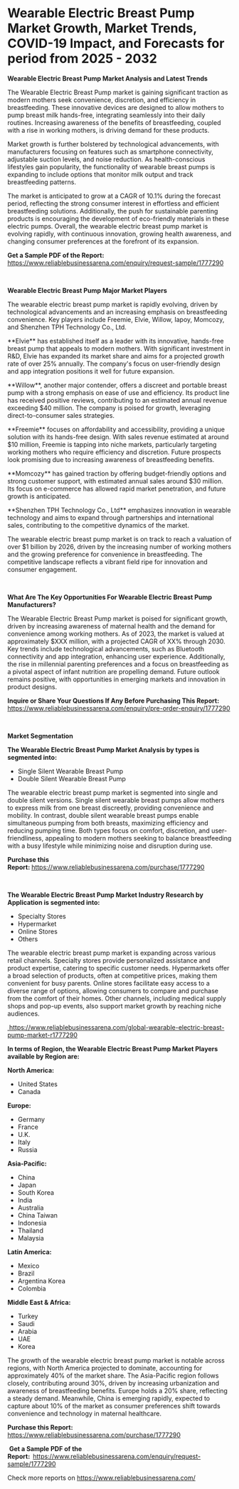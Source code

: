 <p><h1>Wearable Electric Breast Pump Market Growth, Market Trends, COVID-19 Impact, and Forecasts for period from 2025 - 2032</h1></p><p><strong>Wearable Electric Breast Pump Market Analysis and Latest Trends</strong></p>
<p><p>The Wearable Electric Breast Pump market is gaining significant traction as modern mothers seek convenience, discretion, and efficiency in breastfeeding. These innovative devices are designed to allow mothers to pump breast milk hands-free, integrating seamlessly into their daily routines. Increasing awareness of the benefits of breastfeeding, coupled with a rise in working mothers, is driving demand for these products.</p><p>Market growth is further bolstered by technological advancements, with manufacturers focusing on features such as smartphone connectivity, adjustable suction levels, and noise reduction. As health-conscious lifestyles gain popularity, the functionality of wearable breast pumps is expanding to include options that monitor milk output and track breastfeeding patterns.</p><p>The market is anticipated to grow at a CAGR of 10.1% during the forecast period, reflecting the strong consumer interest in effortless and efficient breastfeeding solutions. Additionally, the push for sustainable parenting products is encouraging the development of eco-friendly materials in these electric pumps. Overall, the wearable electric breast pump market is evolving rapidly, with continuous innovation, growing health awareness, and changing consumer preferences at the forefront of its expansion.</p></p>
<p><strong>Get a Sample PDF of the Report:&nbsp;</strong> <a href="https://www.reliablebusinessarena.com/enquiry/request-sample/1777290?utm_campaign=2231&utm_medium=2&utm_source=Github&utm_content=ia&utm_term=07022025&utm_id=wearable-electric-breast-pump">https://www.reliablebusinessarena.com/enquiry/request-sample/1777290</a></p>
<p>&nbsp;</p>
<p><strong>Wearable Electric Breast Pump Major Market Players</strong></p>
<p><p>The wearable electric breast pump market is rapidly evolving, driven by technological advancements and an increasing emphasis on breastfeeding convenience. Key players include Freemie, Elvie, Willow, Iapoy, Momcozy, and Shenzhen TPH Technology Co., Ltd.</p><p>**Elvie** has established itself as a leader with its innovative, hands-free breast pump that appeals to modern mothers. With significant investment in R&D, Elvie has expanded its market share and aims for a projected growth rate of over 25% annually. The company's focus on user-friendly design and app integration positions it well for future expansion.</p><p>**Willow**, another major contender, offers a discreet and portable breast pump with a strong emphasis on ease of use and efficiency. Its product line has received positive reviews, contributing to an estimated annual revenue exceeding $40 million. The company is poised for growth, leveraging direct-to-consumer sales strategies.</p><p>**Freemie** focuses on affordability and accessibility, providing a unique solution with its hands-free design. With sales revenue estimated at around $10 million, Freemie is tapping into niche markets, particularly targeting working mothers who require efficiency and discretion. Future prospects look promising due to increasing awareness of breastfeeding benefits.</p><p>**Momcozy** has gained traction by offering budget-friendly options and strong customer support, with estimated annual sales around $30 million. Its focus on e-commerce has allowed rapid market penetration, and future growth is anticipated.</p><p>**Shenzhen TPH Technology Co., Ltd** emphasizes innovation in wearable technology and aims to expand through partnerships and international sales, contributing to the competitive dynamics of the market.</p><p>The wearable electric breast pump market is on track to reach a valuation of over $1 billion by 2026, driven by the increasing number of working mothers and the growing preference for convenience in breastfeeding. The competitive landscape reflects a vibrant field ripe for innovation and consumer engagement.</p></p>
<p>&nbsp;</p>
<p><strong>What Are The Key Opportunities For Wearable Electric Breast Pump Manufacturers?</strong></p>
<p><p>The Wearable Electric Breast Pump market is poised for significant growth, driven by increasing awareness of maternal health and the demand for convenience among working mothers. As of 2023, the market is valued at approximately $XXX million, with a projected CAGR of XX% through 2030. Key trends include technological advancements, such as Bluetooth connectivity and app integration, enhancing user experience. Additionally, the rise in millennial parenting preferences and a focus on breastfeeding as a pivotal aspect of infant nutrition are propelling demand. Future outlook remains positive, with opportunities in emerging markets and innovation in product designs.</p></p>
<p><strong>Inquire or Share Your Questions If Any Before Purchasing This Report:</strong> <a href="https://www.reliablebusinessarena.com/enquiry/pre-order-enquiry/1777290?utm_campaign=2231&utm_medium=2&utm_source=Github&utm_content=ia&utm_term=07022025&utm_id=wearable-electric-breast-pump">https://www.reliablebusinessarena.com/enquiry/pre-order-enquiry/1777290</a></p>
<p>&nbsp;</p>
<p><strong>Market Segmentation</strong></p>
<p><strong>The Wearable Electric Breast Pump Market Analysis by types is segmented into:</strong></p>
<p><ul><li>Single Silent Wearable Breast Pump</li><li>Double Silent Wearable Breast Pump</li></ul></p>
<p><p>The wearable electric breast pump market is segmented into single and double silent versions. Single silent wearable breast pumps allow mothers to express milk from one breast discreetly, providing convenience and mobility. In contrast, double silent wearable breast pumps enable simultaneous pumping from both breasts, maximizing efficiency and reducing pumping time. Both types focus on comfort, discretion, and user-friendliness, appealing to modern mothers seeking to balance breastfeeding with a busy lifestyle while minimizing noise and disruption during use.</p></p>
<p><strong>Purchase this Report:&nbsp;</strong><a href="https://www.reliablebusinessarena.com/purchase/1777290?utm_campaign=2231&utm_medium=2&utm_source=Github&utm_content=ia&utm_term=07022025&utm_id=wearable-electric-breast-pump">https://www.reliablebusinessarena.com/purchase/1777290</a></p>
<p>&nbsp;</p>
<p><strong>The Wearable Electric Breast Pump Market Industry Research by Application is segmented into:</strong></p>
<p><ul><li>Specialty Stores</li><li>Hypermarket</li><li>Online Stores</li><li>Others</li></ul></p>
<p><p>The wearable electric breast pump market is expanding across various retail channels. Specialty stores provide personalized assistance and product expertise, catering to specific customer needs. Hypermarkets offer a broad selection of products, often at competitive prices, making them convenient for busy parents. Online stores facilitate easy access to a diverse range of options, allowing consumers to compare and purchase from the comfort of their homes. Other channels, including medical supply shops and pop-up events, also support market growth by reaching niche audiences.</p></p>
<p><a href="https://www.reliablebusinessarena.com/global-wearable-electric-breast-pump-market-r1777290?utm_campaign=2231&utm_medium=2&utm_source=Github&utm_content=ia&utm_term=07022025&utm_id=wearable-electric-breast-pump">&nbsp;https://www.reliablebusinessarena.com/global-wearable-electric-breast-pump-market-r1777290</a></p>
<p><strong>In terms of Region, the Wearable Electric Breast Pump Market Players available by Region are:</strong></p>
<p>
    <p> <strong> North America: </strong>
        <ul>
            <li>United States</li>
            <li>Canada</li>
        </ul>
        </p> 
    <p> <strong> Europe: </strong>
        <ul>
            <li>Germany</li>
            <li>France</li>
            <li>U.K.</li>
            <li>Italy</li>
            <li>Russia</li>
        </ul>
        </p> 
    <p> <strong> Asia-Pacific: </strong>
        <ul>
            <li>China</li>
            <li>Japan</li>
            <li>South Korea</li>
            <li>India</li>
            <li>Australia</li>
            <li>China Taiwan</li>
            <li>Indonesia</li>
            <li>Thailand</li>
            <li>Malaysia</li>
        </ul>
        </p> 
    <p> <strong> Latin America: </strong>
        <ul>
            <li>Mexico</li>
            <li>Brazil</li>
            <li>Argentina Korea</li>
            <li>Colombia</li>
        </ul>
        </p> 
    <p> <strong> Middle East & Africa: </strong>
        <ul>
            <li>Turkey</li>
            <li>Saudi</li>
            <li>Arabia</li>
            <li>UAE</li>
            <li>Korea</li>
        </ul>
    </p>
    </p>
<p><p>The growth of the wearable electric breast pump market is notable across regions, with North America projected to dominate, accounting for approximately 40% of the market share. The Asia-Pacific region follows closely, contributing around 30%, driven by increasing urbanization and awareness of breastfeeding benefits. Europe holds a 20% share, reflecting a steady demand. Meanwhile, China is emerging rapidly, expected to capture about 10% of the market as consumer preferences shift towards convenience and technology in maternal healthcare.</p></p>
<p><strong>Purchase this Report: </strong><a href="https://www.reliablebusinessarena.com/purchase/1777290?utm_campaign=2231&utm_medium=2&utm_source=Github&utm_content=ia&utm_term=07022025&utm_id=wearable-electric-breast-pump">https://www.reliablebusinessarena.com/purchase/1777290</a></p>
<p>&nbsp;<strong>Get a Sample PDF of the Report:&nbsp;&nbsp;</strong><a href="https://www.reliablebusinessarena.com/enquiry/request-sample/1777290?utm_campaign=2231&utm_medium=2&utm_source=Github&utm_content=ia&utm_term=07022025&utm_id=wearable-electric-breast-pump">https://www.reliablebusinessarena.com/enquiry/request-sample/1777290</a></p>
<p><strong></strong></p>
<p>Check more reports on <a href="https://www.reliablebusinessarena.com/?utm_campaign=2231&utm_medium=2&utm_source=Github&utm_content=ia&utm_term=07022025&utm_id=wearable-electric-breast-pump">https://www.reliablebusinessarena.com/</a></p>